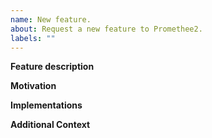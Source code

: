 ```yaml
---
name: New feature.
about: Request a new feature to Promethee2.
labels: ""
---
```


**Feature description**

<!-- Describe the feature and its most notable characteristics. -->

**Motivation**

<!-- Describe why this feature is wanted. -->

**Implementations**

<!-- Show some ideas of how you think this feature can be implemented and what you think about each of them -->

**Additional Context**

<!-- If applicable, you can add relevant materials (links, papers, images, benchmarks, etc.) -->

